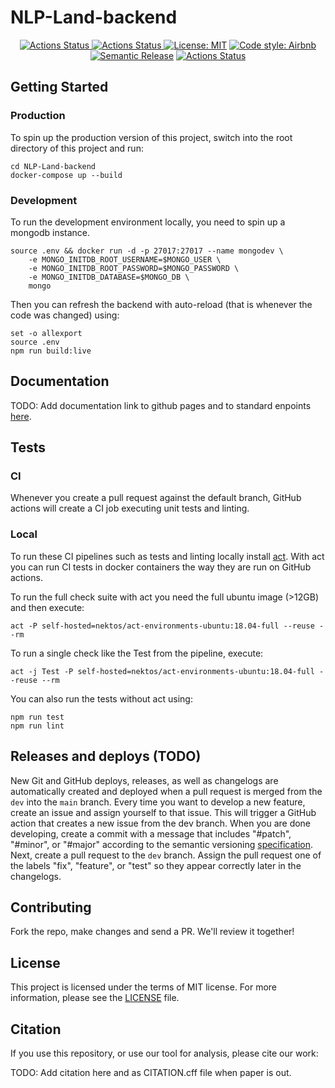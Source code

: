 # NLP-Land-backend

<p align="center">
<a href="https://github.com/ag-gipp/NLP-Land-backend/actions/workflows/release.yml"><img alt="Actions Status" src="https://github.com/ag-gipp/NLP-Land-backend/actions/workflows/release.yml/main.svg">  
<a href="https://github.com/ag-gipp/NLP-Land-backend/actions/workflows/main.yml"><img alt="Actions Status" src="https://github.com/ag-gipp/NLP-Land-backend/actions/workflows/main.yml/badge.svg?branch=main">
<!-- Add code coverage report here -->
<a href="https://github.com/ag-gipp/NLP-Land-backend/blob/master/LICENSE"><img alt="License: MIT" src="https://black.readthedocs.io/en/stable/_static/license.svg"></a>
<a href="https://github.com/psf/black"><img alt="Code style: Airbnb" src="https://img.shields.io/badge/codestyle-Airbnb-red"></a>
<a href="https://github.com/semantic-release/semantic-release"><img alt="Semantic Release" src="https://img.shields.io/badge/%20%20%F0%9F%93%A6%F0%9F%9A%80-semantic--release-e10079.svg"></a>
<a href="https://github.com/ag-gipp/NLP-Land-backend/releases"><img alt="Actions Status" src="https://img.shields.io/github/v/release/ag-gipp/NLP-Land-backend?sort=semver"></a>

</p>

## Getting Started

### Production

To spin up the production version of this project, switch into the root directory of this project and run:

```console
cd NLP-Land-backend
docker-compose up --build
```

### Development

To run the development environment locally, you need to spin up a mongodb instance.

```console
source .env && docker run -d -p 27017:27017 --name mongodev \
    -e MONGO_INITDB_ROOT_USERNAME=$MONGO_USER \
    -e MONGO_INITDB_ROOT_PASSWORD=$MONGO_PASSWORD \
    -e MONGO_INITDB_DATABASE=$MONGO_DB \
    mongo
```

Then you can refresh the backend with auto-reload (that is whenever the code was changed) using:

```console
set -o allexport
source .env
npm run build:live
```

## Documentation

TODO: Add documentation link to github pages and to standard enpoints [here](https://florianholzapfel.github.io/express-restify-mongoose/v1/).

## Tests

### CI

Whenever you create a pull request against the default branch, GitHub actions will create a CI job executing unit tests and linting.

### Local

To run these CI pipelines such as tests and linting locally install [act](https://github.com/nektos/act). With act you can run CI tests in docker containers the way they are run on GitHub actions.

To run the full check suite with act you need the full ubuntu image (>12GB) and then execute:

```console
act -P self-hosted=nektos/act-environments-ubuntu:18.04-full --reuse --rm
```

To run a single check like the Test from the pipeline, execute:

```console
act -j Test -P self-hosted=nektos/act-environments-ubuntu:18.04-full --reuse --rm
```

You can also run the tests without act using:

```console
npm run test
npm run lint
```

## Releases and deploys (TODO)

New Git and GitHub deploys, releases, as well as changelogs are automatically created and deployed when a pull request is merged from the `dev` into the `main` branch.
Every time you want to develop a new feature, create an issue and assign yourself to that issue. This will trigger a GitHub action that creates a new issue from the dev branch.
When you are done developing, create a commit with a message that includes "#patch", "#minor", or "#major" according to the semantic versioning [specification](https://semver.org/).
Next, create a pull request to the `dev` branch. Assign the pull request one of the labels "fix", "feature", or "test" so they appear correctly later in the changelogs.

## Contributing

Fork the repo, make changes and send a PR. We'll review it together!

## License

This project is licensed under the terms of MIT license. For more information, please see the [LICENSE](LICENSE) file.

## Citation

If you use this repository, or use our tool for analysis, please cite our work:

TODO: Add citation here and as CITATION.cff file when paper is out.
